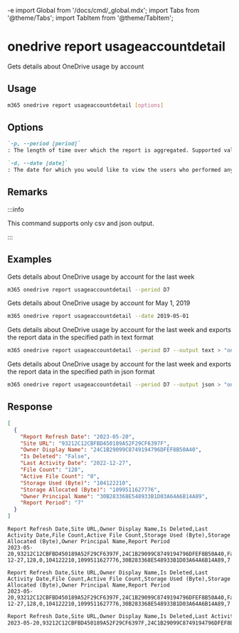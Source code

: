 -e <!-- DISCLAIMER: All secrets, passwords, and sensitive values in this document are examples only and not real credentials. -->
import Global from '/docs/cmd/_global.mdx';
import Tabs from '@theme/Tabs';
import TabItem from '@theme/TabItem';

# onedrive report usageaccountdetail

Gets details about OneDrive usage by account

## Usage

```sh
m365 onedrive report usageaccountdetail [options]
```

## Options

```md definition-list
`-p, --period [period]`
: The length of time over which the report is aggregated. Supported values `D7`, `D30`, `D90`, `D180`.

`-d, --date [date]`
: The date for which you would like to view the users who performed any activity. Supported date format is YYYY-MM-DD. Specify the date or period, but not both`
```

<Global />

## Remarks

:::info

This command supports only csv and json output.

:::

## Examples

Gets details about OneDrive usage by account for the last week

```sh
m365 onedrive report usageaccountdetail --period D7
```

Gets details about OneDrive usage by account for May 1, 2019

```sh
m365 onedrive report usageaccountdetail --date 2019-05-01
```

Gets details about OneDrive usage by account for the last week and exports the report data in the specified path in text format

```sh
m365 onedrive report usageaccountdetail --period D7 --output text > "onedriveusageaccountdetail.txt"
```

Gets details about OneDrive usage by account for the last week and exports the report data in the specified path in json format

```sh
m365 onedrive report usageaccountdetail --period D7 --output json > "onedriveusageaccountdetail.json"
```

## Response

<Tabs>
  <TabItem value="JSON">

  ```json
  [
    {
      "Report Refresh Date": "2023-05-20",
      "Site URL": "93212C12CBFBD450189A52F29CF6397F",
      "Owner Display Name": "24C1B29099C8749194796DFEF8B50A40",
      "Is Deleted": "False",
      "Last Activity Date": "2022-12-27",
      "File Count": "128",
      "Active File Count": "0",
      "Storage Used (Byte)": "104122210",
      "Storage Allocated (Byte)": "1099511627776",
      "Owner Principal Name": "30B283368E548933B1D03A64A6B14A89",
      "Report Period": "7"
    }
  ]
  ```

  </TabItem>
  <TabItem value="Text">

  ```text
  Report Refresh Date,Site URL,Owner Display Name,Is Deleted,Last Activity Date,File Count,Active File Count,Storage Used (Byte),Storage Allocated (Byte),Owner Principal Name,Report Period
  2023-05-20,93212C12CBFBD450189A52F29CF6397F,24C1B29099C8749194796DFEF8B50A40,False,2022-12-27,128,0,104122210,1099511627776,30B283368E548933B1D03A64A6B14A89,7
  ```

  </TabItem>
  <TabItem value="CSV">

  ```csv
  Report Refresh Date,Site URL,Owner Display Name,Is Deleted,Last Activity Date,File Count,Active File Count,Storage Used (Byte),Storage Allocated (Byte),Owner Principal Name,Report Period
  2023-05-20,93212C12CBFBD450189A52F29CF6397F,24C1B29099C8749194796DFEF8B50A40,False,2022-12-27,128,0,104122210,1099511627776,30B283368E548933B1D03A64A6B14A89,7
  ```

  </TabItem>
  <TabItem value="Markdown">

  ```md
  Report Refresh Date,Site URL,Owner Display Name,Is Deleted,Last Activity Date,File Count,Active File Count,Storage Used (Byte),Storage Allocated (Byte),Owner Principal Name,Report Period
  2023-05-20,93212C12CBFBD450189A52F29CF6397F,24C1B29099C8749194796DFEF8B50A40,False,2022-12-27,128,0,104122210,1099511627776,30B283368E548933B1D03A64A6B14A89,7
  ```

  </TabItem>
</Tabs>
